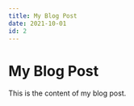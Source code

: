 ```yaml
---
title: My Blog Post
date: 2021-10-01
id: 2
---
```


# My Blog Post

This is the content of my blog post.